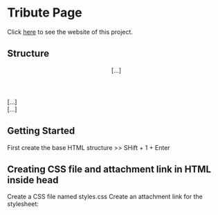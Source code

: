 # Tribute Page

Click [here](https://devcodepush.github.io/Tribute-Page/) to see the website of this project.

## Structure

<html>
    <head>
    </head>
    <body>
        <header> [...] </header>
        <main> [...] </main>
        <footer> [...] </footer>
    </body>
</html>

## Getting Started

First create the base HTML structure >> SHift + 1 + Enter

<!DOCTYPE html>
<html lang="en">
<head>
  <meta charset="UTF-8">
  <meta http-equiv="X-UA-Compatible" content="IE=edge">
  <meta name="viewport" content="width=device-width, initial-scale=1.0">
  <title>Document</title>
</head>
<body>
  
</body>
</html>

## Creating CSS file and attachment link in HTML inside head

Create a CSS file named styles.css
Create an attachment link for the stylesheet: <link rel="stylesheet" type="text/css" href="styles.css" />

